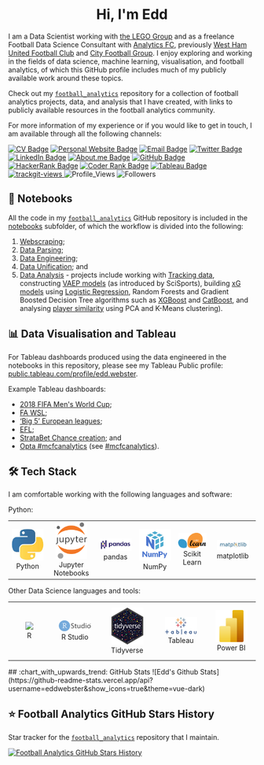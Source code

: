 <h1 align="center">Hi, I'm Edd</h2>
 
I am a Data Scientist working with <a href="https://www.lego.com/" target="_blank">the LEGO Group</a> and as a freelance Football Data Science Consultant with <a href="https://analyticsfc.co.uk/" target="_blank">Analytics FC</a>, previously <a href="https://www.whufc.com/" target="_blank">West Ham United Football Club</a> and <a href="https://www.cityfootballgroup.com/" target="_blank">City Football Group</a>. I enjoy exploring and working in the fields of data science, machine learning, visualisation, and football analytics, of which this GitHub profile includes much of my publicly available work around these topics.

Check out my <a href="https://github.com/eddwebster/football_analytics" target="_blank">`football_analytics`</a> repository for a collection of football analytics projects, data, and analysis that I have created, with links to publicly available resources in the football analytics community. 

For more information of my experience or if you would like to get in touch, I am available through all the following channels:

[![CV Badge](https://img.shields.io/badge/My-CV-critical)](https://eddwebster.com/downloads/EddWebsterCV.pdf)
[![Personal Website Badge](https://img.shields.io/badge/eddwebster.com-019FD9?style=flat&logo=web&logoColor=white)](https://www.eddwebster.com/)
[![Email Badge](https://img.shields.io/badge/-Gmail-D14836?style=flat&logo=gmail&logoColor=white)](mailto:edd.j.webster@gmail.com)
[![Twitter Badge](https://img.shields.io/badge/Twitter-1DA1F2?style=flat&logo=twitter&logoColor=white)](https://twitter.com/eddwebster)
[![LinkedIn Badge](https://img.shields.io/badge/LinkedIn-0077B5?style=flat&logo=linkedin&logoColor=white)](https://www.linkedin.com/in/eddwebster)
[![About.me Badge](https://img.shields.io/badge/About.me-00A98F?style=flat&logo=about.me&logoColor=white)](https://about.me/eddwebster/)
[![GitHub Badge](https://img.shields.io/badge/GitHub-100000?style=flat&logo=github&logoColor=white)](https://github.com/eddwebster)
[![HackerRank Badge](https://img.shields.io/badge/HackerRank-00EA64?style=flat&logo=hackerrank&logoColor=white)](https://www.hackerrank.com/eddwebster)
[![Coder Rank Badge](http://img.shields.io/badge/-Coders%20Rank-67A4AC?style=flat&logo=CodersRank&logoColor=white)](https://profile.codersrank.io/user/eddwebster)
[![Tableau Badge](https://img.shields.io/badge/Tableau-E97627?style=flat&logo=tableau&logoColor=white)](https://public.tableau.com/profile/edd.webster)
<a href="https://trackgit.com">
<img src="https://us-central1-trackgit-analytics.cloudfunctions.net/token/ping/l3so6d63c46oaidjv3l3" alt="trackgit-views" />
</a>
![Profile_Views](https://gpvc.arturio.dev/eddwebster)
![Followers](https://img.shields.io/github/followers/eddwebster?label=Followers)


## :notebook_with_decorative_cover: Notebooks
All the code in my  <a href="https://github.com/eddwebster/football_analytics" target="_blank">`football_analytics`</a> GitHub repository is included in the [notebooks](https://github.com/eddwebster/football_analytics/tree/master/notebooks) subfolder, of which the workflow is divided into the following:
1.    [Webscraping](https://github.com/eddwebster/football_analytics/tree/master/notebooks/1_data_scraping);
2.    [Data Parsing](https://github.com/eddwebster/football_analytics/tree/master/notebooks/2_data_parsing);
3.    [Data Engineering](https://github.com/eddwebster/football_analytics/tree/master/notebooks/3_data_engineering);
4.    [Data Unification](https://github.com/eddwebster/football_analytics/tree/master/notebooks/4_data_unification); and
5.    [Data Analysis](https://github.com/eddwebster/football_analytics/tree/master/notebooks/5_data_analysis_and_projects) - projects include working with [Tracking data](https://github.com/eddwebster/football_analytics/tree/master/notebooks/5_data_analysis_and_projects/tracking_data), constructing [VAEP models](https://github.com/eddwebster/football_analytics/tree/master/notebooks/5_data_analysis_and_projects/vaep) (as introduced by SciSports), building [xG models](https://github.com/eddwebster/football_analytics/tree/master/notebooks/5_data_analysis_and_projects/xg_modeling) using [Logistic Regression](https://nbviewer.jupyter.org/github/eddwebster/football_analytics/blob/master/notebooks/5_data_analysis_and_projects/xg_modeling/shots_dataset/chance_quality_modelling/1%29%20Logistic%20Regression%20Expected%20Goals%20Model.ipynb), Random Forests and Gradient Boosted Decision Tree algorithms such as [XGBoost](https://nbviewer.jupyter.org/github/eddwebster/football_analytics/blob/master/notebooks/5_data_analysis_and_projects/xg_modeling/shots_dataset/chance_quality_modelling/2%29%20XGBoost%20Expected%20Goals%20Model.ipynb) and [CatBoost](https://nbviewer.jupyter.org/github/eddwebster/football_analytics/blob/master/notebooks/5_data_analysis_and_projects/xg_modeling/shots_dataset/chance_quality_modelling/3%29%20CatBoost%20Expected%20Goals%20Model.ipynb), and analysing [player similarity](https://github.com/eddwebster/football_analytics/tree/master/notebooks/5_data_analysis_and_projects/player_similarity_and_clustering) using PCA and K-Means clustering).
  
  
## :bar_chart: Data Visualisation and Tableau 
For Tableau dashboards produced using the data engineered in the notebooks in this repository, please see my Tableau Public profile: [public.tableau.com/profile/edd.webster](https://public.tableau.com/profile/edd.webster).

Example Tableau dashboards:
*    [2018 FIFA Men's World Cup](https://public.tableau.com/app/profile/edd.webster/viz/EddWebster-WorldCup2018AnalysisandDashboard/WC2018PlayerDashboard);
*    [FA WSL](https://public.tableau.com/app/profile/edd.webster/viz/EddWebsterFAWSLAnalysisandDashboard/WSLxGAnalysisDashboard);
*    [‘Big 5’ European leagues](https://public.tableau.com/app/profile/edd.webster/viz/EddWebsterBig5EuropeanLeagueAnalysisandDashboards/Big5WaffleChart);
*    [EFL](https://public.tableau.com/app/profile/edd.webster/viz/EddWebsterEFLAnalysisandDashboards/EFLFullBackRadarDashboard);
*    [StrataBet Chance creation](https://public.tableau.com/app/profile/edd.webster/viz/EddWebsterStrataBetChanceAnalysisandDashboards/StrataBetChanceShotMapDashboard); and
*    [Opta #mcfcanalytics](https://public.tableau.com/app/profile/edd.webster/viz/EddWebsterOptaMCFCAnalyticsPL1112AnalysisandDashboards/OptaPlayerDemographicsDashboard) (see [#mcfcanalytics](https://twitter.com/search?q=%23mcfcanalytics)).



## :hammer_and_wrench: Tech Stack
I am comfortable working with the following languages and software:

Python:<br>

<div align="center">
<table align="center">
    <tr>
        <td align="center" width="140" height="112.43">
            <img src="./icons/python.jpeg" width="65px"/>
            <br/> Python
        </td>
        <td align="center" width="140" height="112.43">
            <img src="./icons/jupyter.png" width="65px"/>
            <br/> Jupyter Notebooks
        </td>
        <td align="center" width="140" height="112.43">
            <img src="./icons/pandas.png" width="65px"/>
            <br/> pandas
        </td>
        <td align="center" width="140" height="112.43">
            <img src="./icons/numpy.png" width="65px"/>
            <br/> NumPy
        </td>
        <td align="center" width="140" height="112.43">
            <img src="./icons/scikitlearn.png" width="65px"/>
            <br/> Scikit Learn
        </td>
        <td align="center" width="140" height="112.43">
            <img src="./icons/matplotlib.png" width="65px"/>
            <br/> matplotlib
        </td>
    </tr>
</table>
</div>

Other Data Science languages and tools:<br>

<div align="center">
<table align="center">
    <tr>
        <td align="center" width="140" height="112.43">
            <img src="./icons/R.jpeg" width="65px"/>
            <br/> R
        </td>
        <td align="center" width="140" height="112.43">
            <img src="./icons/rstudio.png" width="65px"/>
            <br/> R Studio
        </td>
        <td align="center" width="140" height="112.43">
            <img src="./icons/tidyverse.png" width="65px"/>
            <br/> Tidyverse
        </td>
        <td align="center" width="140" height="112.43">
            <img src="./icons/tableau.png" width="65px"/>
            <br/> Tableau
        </td>
        <td align="center" width="140" height="112.43">
            <img src="./icons/powerbi.png" width="65px"/>
            <br/> Power BI
        </td>
    </tr>
</table>
</div>
## :chart_with_upwards_trend: GitHub Stats
![Edd's Github Stats](https://github-readme-stats.vercel.app/api?username=eddwebster&show_icons=true&theme=vue-dark)


## :star: Football Analytics GitHub Stars History
Star tracker for the <a href="https://github.com/eddwebster/football_analytics" target="_blank">`football_analytics`</a> repository that I maintain.

[![Football Analytics GitHub Stars History](https://api.star-history.com/svg?repos=eddwebster/football_analytics&type=Date)](https://star-history.com/#eddwebster/football_analytics&Date)
